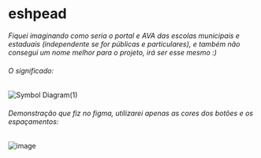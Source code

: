 # eshpead

<i>Fiquei imaginando como seria o portal e AVA das escolas municipais e estaduais (independente se for públicas e particulares), e também não consegui um nome melhor para o projeto, irá ser esse mesmo :)</i>

<h6>O significado:</h6>

![Symbol Diagram(1)](https://user-images.githubusercontent.com/29151587/120912007-1e288a00-c662-11eb-84e5-f4b62a19a9e7.jpg)

<h6>Demonstração que fiz no figma, utilizarei apenas as cores dos botôes e os espaçamentos:</h6>

![image](https://user-images.githubusercontent.com/29151587/120912174-7c09a180-c663-11eb-8964-dfc809bad312.png)


